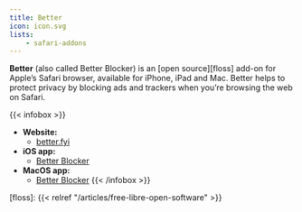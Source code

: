 ```yaml
---
title: Better
icon: icon.svg
lists:
    - safari-addons
---
```


**Better** (also called Better Blocker) is an [open source][floss] add-on for Apple’s Safari browser, available for iPhone, iPad and Mac. Better helps to protect privacy by blocking ads and trackers when you’re browsing the web on Safari.

{{< infobox >}}
- **Website:**
    - [better.fyi](https://better.fyi)
- **iOS app:**
    - [Better Blocker](https://apps.apple.com/app/better-by-ind-ie/id1080964978)
- **MacOS app:**
    - [Better Blocker](https://apps.apple.com/app/better/id1121192229)
{{< /infobox >}}

[floss]: {{< relref "/articles/free-libre-open-software" >}}